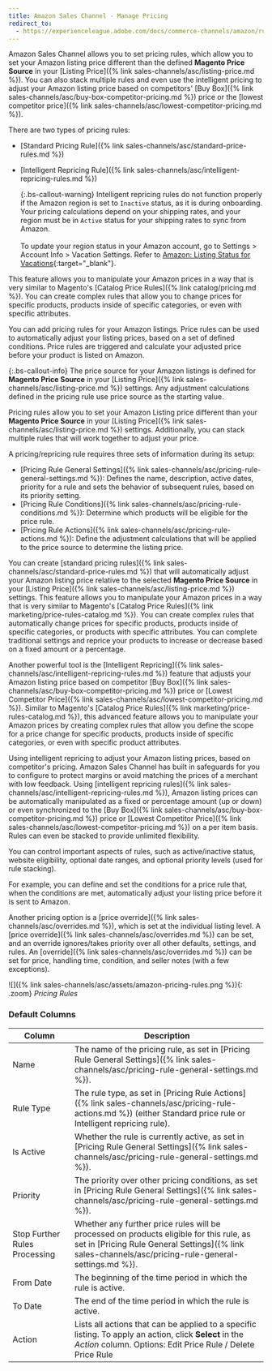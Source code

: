 ```yaml
---
title: Amazon Sales Channel - Manage Pricing
redirect_to:
  - https://experienceleague.adobe.com/docs/commerce-channels/amazon/rules/pricing-rules/pricing-products.html
---
```


Amazon Sales Channel allows you to set pricing rules, which allow you to set your Amazon listing price different than the defined **Magento Price Source** in your [Listing Price]({% link sales-channels/asc/listing-price.md %}). You can also stack multiple rules and even use the intelligent pricing to adjust your Amazon listing price based on competitors' [Buy Box]({% link sales-channels/asc/buy-box-competitor-pricing.md %}) price or the [lowest competitor price]({% link sales-channels/asc/lowest-competitor-pricing.md %}).

There are two types of pricing rules:

- [Standard Pricing Rule]({% link sales-channels/asc/standard-price-rules.md %})
- [Intelligent Repricing Rule]({% link sales-channels/asc/intelligent-repricing-rules.md %})

   {:.bs-callout-warning}
   Intelligent repricing rules do not function properly if the Amazon region is set to `Inactive` status, as it is during onboarding. Your pricing calculations depend on your shipping rates, and your region must be in `Active` status for your shipping rates to sync from Amazon. <br/><br/>To update your region status in your Amazon account, go to Settings > Account Info > Vacation Settings. Refer to [Amazon: Listing Status for Vacations](https://sellercentral.amazon.com/gp/help/help.html?itemID=200135620&amp;language=en_MX&amp;ref=ag_200135620_cont_191){:target="_blank"}.

This feature allows you to manipulate your Amazon prices in a way that is very similar to Magento's [Catalog Price Rules]({% link catalog/pricing.md %}). You can create complex rules that allow you to change prices for specific products, products inside of specific categories, or even with specific attributes.

You can add pricing rules for your Amazon listings. Price rules can be used to automatically adjust your listing prices, based on a set of defined conditions. Price rules are triggered and calculate your adjusted price before your product is listed on Amazon.

{:.bs-callout-info}
The price source for your Amazon listings is defined for **Magento Price Source** in your [Listing Price]({% link sales-channels/asc/listing-price.md %}) settings. Any adjustment calculations defined in the pricing rule use price source as the starting value.

Pricing rules allow you to set your Amazon Listing price different than your **Magento Price Source** in your [Listing Price]({% link sales-channels/asc/listing-price.md %}) settings. Additionally, you can stack multiple rules that will work together to adjust your price.

A pricing/repricing rule requires three sets of information during its setup:

- [Pricing Rule General Settings]({% link sales-channels/asc/pricing-rule-general-settings.md %}): Defines the name, description, active dates, priority for a rule and sets the behavior of subsequent rules, based on its priority setting.
- [Pricing Rule Conditions]({% link sales-channels/asc/pricing-rule-conditions.md %}): Determine which products will be eligible for the price rule.
- [Pricing Rule Actions]({% link sales-channels/asc/pricing-rule-actions.md %}): Define the adjustment calculations that will be applied to the price source to determine the listing price.

You can create [standard pricing rules]({% link sales-channels/asc/standard-price-rules.md %}) that will automatically adjust your Amazon listing price relative to the selected **Magento Price Source** in your [Listing Price]({% link sales-channels/asc/listing-price.md %}) settings. This feature allows you to manipulate your Amazon prices in a way that is very similar to Magento's [Catalog Price Rules]({% link marketing/price-rules-catalog.md %}). You can create complex rules that automatically change prices for specific products, products inside of specific categories, or products with specific attributes. You can complete traditional settings and reprice your products to increase or decrease based on a fixed amount or a percentage.

Another powerful tool is the [Intelligent Repricing]({% link sales-channels/asc/intelligent-repricing-rules.md %}) feature that adjusts your Amazon listing price based on competitor [Buy Box]({% link sales-channels/asc/buy-box-competitor-pricing.md %}) price or [Lowest Competitor Price]({% link sales-channels/asc/lowest-competitor-pricing.md %}). Similar to Magento's [Catalog Price Rules]({% link marketing/price-rules-catalog.md %}), this advanced feature allows you to manipulate your Amazon prices by creating complex rules that allow you define the scope for a price change for specific products, products inside of specific categories, or even with specific product attributes.

Using intelligent repricing to adjust your Amazon listing prices, based on competitor's pricing. Amazon Sales Channel has built in safeguards for you to configure to protect margins or avoid matching the prices of a merchant with low feedback. Using [intelligent repricing rules]({% link sales-channels/asc/intelligent-repricing-rules.md %}), Amazon listing prices can be automatically manipulated as a fixed or percentage amount (up or down) or even synchronized to the [Buy Box]({% link sales-channels/asc/buy-box-competitor-pricing.md %}) price or [Lowest Competitor Price]({% link sales-channels/asc/lowest-competitor-pricing.md %}) on a per item basis. Rules can even be stacked to provide unlimited flexibility.

You can control important aspects of rules, such as active/inactive status, website eligibility, optional date ranges, and optional priority levels (used for rule stacking).

For example, you can define and set the conditions for a price rule that, when the conditions are met, automatically adjust your listing price before it is sent to Amazon.

Another pricing option is a [price override]({% link sales-channels/asc/overrides.md %}), which is set at the individual listing level. A [price override]({% link sales-channels/asc/overrides.md %}) can be set, and an override ignores/takes priority over all other defaults, settings, and rules. An [override]({% link sales-channels/asc/overrides.md %}) can be set for price, handling time, condition, and seller notes (with a few exceptions).

 ![]({% link sales-channels/asc/assets/amazon-pricing-rules.png %}){: .zoom}
 _Pricing Rules_

### Default Columns

|Column|Description|
|---|---|
|Name|The name of the pricing rule, as set in [Pricing Rule General Settings]({% link sales-channels/asc/pricing-rule-general-settings.md %}).|
|Rule Type|The rule type, as set in [Pricing Rule Actions]({% link sales-channels/asc/pricing-rule-actions.md %}) (either Standard price rule or Intelligent repricing rule).|
|Is Active|Whether the rule is currently active, as set in [Pricing Rule General Settings]({% link sales-channels/asc/pricing-rule-general-settings.md %}).|
|Priority|The priority over other pricing conditions, as set in [Pricing Rule General Settings]({% link sales-channels/asc/pricing-rule-general-settings.md %}).|
|Stop Further Rules Processing|Whether any further price rules will be processed on products eligible for this rule, as set in [Pricing Rule General Settings]({% link sales-channels/asc/pricing-rule-general-settings.md %}).|
|From Date|The beginning of the time period in which the rule is active.|
|To Date|The end of the time period in which the rule is active.|
|Action|Lists all actions that can be applied to a specific listing. To apply an action, click **Select** in the _Action_ column. Options: Edit Price Rule / Delete Price Rule|
